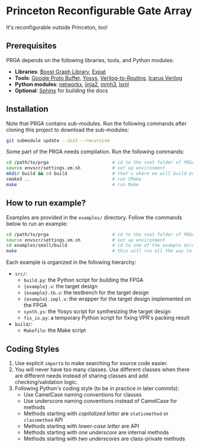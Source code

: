 # **P**rinceton **R**econfigurable **G**ate **A**rray

It's reconfigurable outside Princeton, too!

## Prerequisites

PRGA depends on the following libraries, tools, and Python modules:

- **Libraries**: [Boost Graph
  Library](https://www.boost.org/doc/libs/1_69_0/libs/graph/doc/index.html), 
  [Expat](https://libexpat.github.io/)
- **Tools**: [Google Proto Buffer](https://developers.google.com/protocol-buffers/),
  [Yosys](http://www.clifford.at/yosys/),
  [Verilog-to-Routing](https://verilogtorouting.org/),
  [Icarus Verilog](http://iverilog.icarus.com/)
- **Python modules**: [networkx](https://networkx.github.io/),
  [jinja2](http://jinja.pocoo.org/docs/2.10/),
  [mmh3](https://pypi.org/project/mmh3/),
  [lxml](https://lxml.de/)
- **Optional**: [Sphinx](http://www.sphinx-doc.org/en/master/examples.html) for building the
  docs

## Installation

Note that PRGA contains sub-modules. Run the following commands after cloning
this project to download the sub-modules:

```bash
git submodule update --init --recursive
```

Some part of the PRGA needs compilation. Run the following commands:

```bash
cd /path/to/prga                        # cd to the root folder of PRGA
source envscr/settings.vm.sh            # set up environment
mkdir build && cd build                 # that's where we will build everything
cmake3 ..                               # run CMake
make                                    # run Make
```

## How to run example?

Examples are provided in the `examples/` directory. Follow the commands below to
run an example:

```bash
cd /path/to/prga                        # cd to the root folder of PRGA
source envscr/settings.vm.sh            # set up environment
cd examples/small/build                 # cd to one of the example directories
make                                    # this will run all the way to post-implementation simulation
```

Each example is organized in the following hierarchy:
* `src/`:
    * `build.py`: the Python script for building the FPGA
    * `{example}.v`: the target design
    * `{example}.tb.v`: the testbench for the target design
    * `{example}.impl.v`: the wrapper for the target design implemented on the FPGA
    * `synth.ys`: the Yosys script for synthesizing the target design
    * `fix_io.py`: a temporary Python script for fixing VPR's packing result
* `build/`:
    * `Makefile`: the Make script

## Coding Styles
1. Use explicit `import`s to make searching for source code easier.
2. You will never have too many classes. Use different classes when there are
   different needs instead of sharing classes and add checking/validation logic.
3. Following Python's coding style (to be in practice in later commits):
    - Use CamelCase naming conventions for classes
    - Use underscore naming conventions instead of CamelCase for methods
    - Methods starting with *capitalized letter* are `staticmethod` or `classmethod` API
    - Methods starting with *lower-case letter* are API
    - Methods starting with *one underscore* are internal methods
    - Methods starting with *two underscores* are class-private methods
